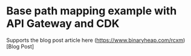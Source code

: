 # Base path mapping example with API Gateway and CDK

Supports the blog post article here (https://www.binaryheap.com/rcxm)[Blog Post]
